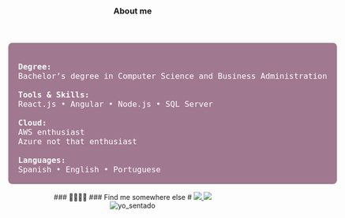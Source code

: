 <div align="center">


#

<br>

### About me
#
<!-- estilos -->
<pre style="
  background-color: rgb(160, 120, 143); 
  color: #ffffff; 
  padding: 20px; 
  border-radius: 8px; 
  text-align: left; 
  display: inline-block;
  font-family: Consolas, monospace;
  font-size: 16px;
">
  
<strong>Degree:</strong>
Bachelor’s degree in Computer Science and Business Administration

<strong>Tools & Skills:</strong>
React.js • Angular • Node.js • SQL Server

<strong>Cloud:</strong>
AWS enthusiast
Azure not that enthusiast 

<strong>Languages:</strong>
Spanish • English • Portuguese
</pre>

<br>
### 🖤🩶🤍💜
### Find me somewhere else
#
<!-- Enlaces a Redes Sociales -->
<a href="https://www.linkedin.com/in/andres-inestroza-327819352">
  <img src="https://img.shields.io/badge/linkedin-0a66c2">
</a>
<a href="https://github.com/MellowestMellow">
  <img src="https://img.shields.io/badge/github-000000">
</a>
<br>
<img src="/assets/ac_me.gif" alt="yo_sentado"/>
<br>
</div>
